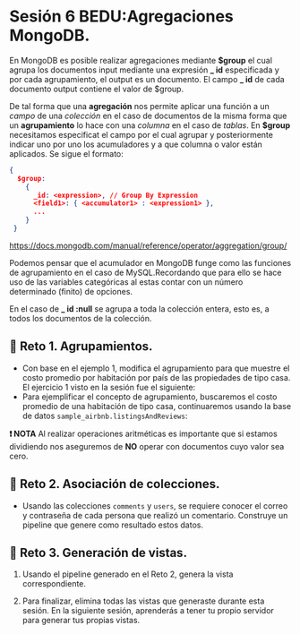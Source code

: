 # Sesión 6 BEDU:Agregaciones MongoDB.
En MongoDB es posible realizar agregaciones mediante **$group** el cual agrupa los documentos input mediante una expresión **_ id** especificada y por cada agrupamiento, el output es un documento. El campo **_ id** de cada documento output contiene el valor de $group. 

De tal forma que una **agregación** nos permite aplicar una función a un *campo* de una *colección* en el caso de documentos de la misma forma que un **agrupamiento** lo hace con una *columna* en el caso de *tablas*. En **$group** necesitamos especificat el campo por el cual agrupar y posteriormente indicar uno por uno los acumuladores y a que columna o valor están aplicados. Se sigue el formato:

```json
{
  $group:
    {
      _id: <expression>, // Group By Expression
      <field1>: { <accumulator1> : <expression1> },
      ...
    }
 }
```        
https://docs.mongodb.com/manual/reference/operator/aggregation/group/
        
Podemos pensar que el acumulador en MongoDB funge como las funciones de agrupamiento en el caso de MySQL.Recordando que para ello se hace uso de las variables categóricas al estas contar con un número determinado (finito) de opciones.

En el caso de **_ id :null** se agrupa a toda la colección entera, esto es, a todos los documentos de la colección.


## :pushpin: Reto 1. Agrupamientos. 
- Con base en el ejemplo 1, modifica el agrupamiento para que muestre el costo promedio por habitación por país de las propiedades de tipo casa. El ejercicio 1 visto en la sesión fue el siguiente: 
- Para ejemplificar el concepto de agrupamiento, buscaremos el costo promedio de una habitación de tipo casa, continuaremos usando la base de datos `sample_airbnb.listingsAndReviews`:

**:exclamation: NOTA** Al realizar operaciones aritméticas es importante que si estamos dividiendo nos aseguremos de **NO** operar con documentos cuyo valor sea cero.  

## :pushpin: Reto 2. Asociación de colecciones.
- Usando las colecciones `comments` y `users`, se requiere conocer el correo y contraseña de cada persona que realizó un comentario. Construye un pipeline que genere como resultado estos datos.

## :pushpin: Reto 3. Generación de vistas.
1. Usando el pipeline generado en el Reto 2, genera la vista correspondiente.

2. Para finalizar, elimina todas las vistas que generaste durante esta sesión. En la siguiente sesión, aprenderás a tener tu propio servidor para generar tus propias vistas. 
